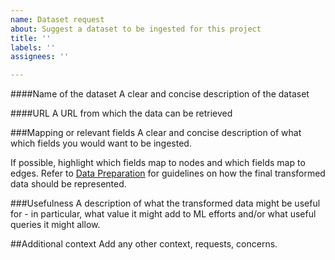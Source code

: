 ```yaml
---
name: Dataset request
about: Suggest a dataset to be ingested for this project
title: ''
labels: ''
assignees: ''

---
```


####Name of the dataset
A clear and concise description of the dataset

####URL
A URL from which the data can be retrieved

###Mapping or relevant fields
A clear and concise description of what which fields you would want to be ingested.

If possible, highlight which fields map to nodes and which fields map to edges.
Refer to [Data Preparation](https://github.com/NCATS-Tangerine/kgx/blob/master/data-preparation.md) for guidelines on how the final transformed data should be represented.

###Usefulness
A description of what the transformed data might be useful for - in particular, what
value it might add to ML efforts and/or what useful queries it might allow.  

##Additional context
Add any other context, requests, concerns.
